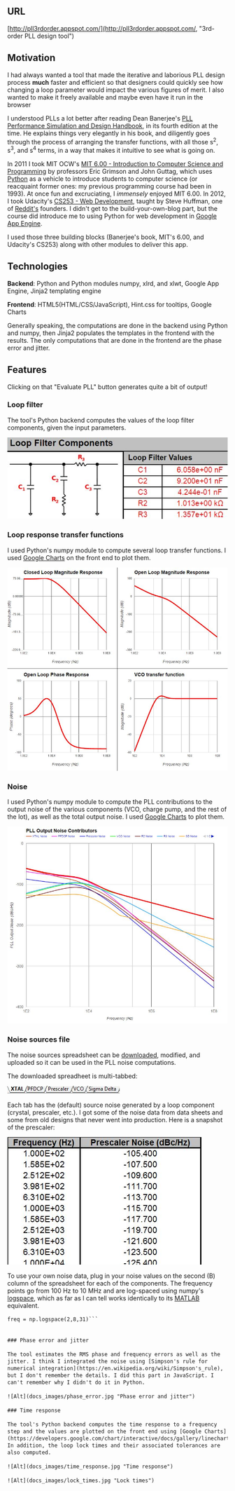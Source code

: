 ## URL
[http://pll3rdorder.appspot.com/](http://pll3rdorder.appspot.com/, "3rd-order PLL design tool")

## Motivation

I had always wanted a tool that made the iterative and laborious PLL design process **much** faster and efficient so that designers could quickly see how changing a loop parameter would impact the various figures of merit. I also wanted to make it freely available and maybe even have it run in the browser

I understood PLLs a lot better after reading Dean Banerjee's [PLL Performance Simulation and Design Handbook](http://www.ti.com/tool/pll_book), in its fourth edition at the time. He explains things very elegantly in his book, and diligently goes through the process of arranging the transfer functions, with all those s<sup>2</sup>, s<sup>3</sup>, and s<sup>4</sup> terms, in a way that makes it intuitive to see what is going on.

In 2011 I took MIT OCW's [MIT 6.00 - Introduction to Computer Science and Programming](https://ocw.mit.edu/courses/electrical-engineering-and-computer-science/6-00-introduction-to-computer-science-and-programming-fall-2008/) by professors Eric Grimson and John Guttag, which uses [Python](http://www.python.org) as a vehicle to introduce students to computer science (or reacquaint former ones: my previous programming course had been in 1993). At once fun and excruciating, I *immensely* enjoyed MIT 6.00. In 2012, I took Udacity's [CS253 - Web Development](https://www.udacity.com/course/web-development--cs253), taught by Steve Huffman, one of [Reddit's](https://www.reddit.com/) founders. I didn't get to the build-your-own-blog part, but the course did introduce me to using Python for web development in [Google App Engine](https://cloud.google.com/appengine/).

I used those three building blocks (Banerjee's book, MIT's 6.00, and Udacity's CS253) along with other modules to deliver this app.

## Technologies

**Backend**: Python and Python modules numpy, xlrd, and xlwt, Google App Engine, Jinja2 templating engine

**Frontend**: HTML5(HTML/CSS/JavaScript), Hint.css for tooltips, Google Charts

Generally speaking, the computations are done in the backend using Python and numpy, then Jinja2 populates the templates in the frontend with the results. The only computations that are done in the frontend are the phase error and jitter.

## Features

Clicking on that "Evaluate PLL" button generates quite a bit of output!

### Loop filter
The tool's Python backend computes the values of the loop filter components, given the input parameters.

![Alt](docs_images/loop_filter.JPG?raw=true "Loop Filter")


### Loop response transfer functions
I used Python's numpy module to compute several loop transfer functions. I used [Google Charts](https://developers.google.com/chart/interactive/docs/gallery/linechart) on the front end to plot them.

![Alt](docs_images/loop_response.jpg "Loop response")


### Noise
I used Python's numpy module to compute the PLL contributions to the output noise of the various components (VCO, charge pump, and the rest of the lot), as well as the total output noise. I used [Google Charts](https://developers.google.com/chart/interactive/docs/gallery/linechart) to plot them.

![Alt](docs_images/noise.jpg "PLL noise")

### Noise sources file
The noise sources spreadsheet can be [downloaded](http://localhost:10080/download/noiseSources), modified, and uploaded so it can be used in the PLL noise computations.

The downloaded spreadheet is multi-tabbed:

![Alt](docs_images/noise_sources_multi-tabbed.jpg "Noise sources tabs")

Each tab has the (default) source noise generated by a loop component (crystal, prescaler, etc.). I got some of the noise data from data sheets and some from old designs that never went into production. Here is a snapshot of the prescaler:

![Alt](docs_images/noise_sources_prescaler.jpg "Noise sources prescaler tab")

To use your own noise data, plug in your noise values on the second (B) column of the spreadsheet for each of the components. The frequency points go from 100 Hz to 10 MHz and are log-spaced using numpy's [logspace](https://docs.scipy.org/doc/numpy-1.10.0/reference/generated/numpy.logspace.html), which as far as I can tell works identically to its [MATLAB](https://www.mathworks.com/help/matlab/ref/logspace.html) equivalent.

```import numpy as np
freq = np.logspace(2,8,31)```


### Phase error and jitter

The tool estimates the RMS phase and frequency errors as well as the jitter. I think I integrated the noise using [Simpson's rule for numerical integration](https://en.wikipedia.org/wiki/Simpson's_rule), but I don't remember the details. I did this part in JavaScript. I can't remember why I didn't do it in Python.

![Alt](docs_images/phase_error.jpg "Phase error and jitter")

### Time response

The tool's Python backend computes the time response to a frequency step and the values are plotted on the front end using [Google Charts](https://developers.google.com/chart/interactive/docs/gallery/linechart). In addition, the loop lock times and their associated tolerances are also computed.

![Alt](docs_images/time_response.jpg "Time response")

![Alt](docs_images/lock_times.jpg "Lock times")
